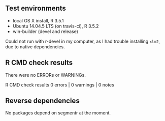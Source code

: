 ## Test environments
* local OS X install, R 3.5.1
* Ubuntu 14.04.5 LTS (on travis-ci), R 3.5.2
* win-builder (devel and release)

Could not run with r-devel in my computer, as I had trouble installing `xlm2`,
due to native dependencies.

## R CMD check results
There were no ERRORs or WARNINGs. 

R CMD check results
0 errors | 0 warnings | 0 notes

## Reverse dependencies

No packages depend on segmentr at the moment.
